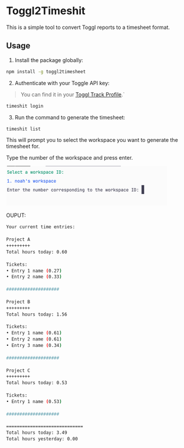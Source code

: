 # Toggl2Timeshit

This is a simple tool to convert Toggl reports to a timesheet format.

## Usage

1. Install the package globally:

```bash
npm install -g toggl2timesheet
```

2. Authenticate with your Toggle API key:

> You can find it in your [Toggl Track Profile](https://track.toggl.com/profile).`

```bash
timeshit login
```

3. Run the command to generate the timesheet:

```bash
timeshit list
```

This will prompt you to select the workspace you want to generate the timesheet for.

Type the number of the workspace and press enter.

![Select workspace](./docs/images/select-workspace.png)

OUPUT:

```bash
Your current time entries:

Project A
+++++++++
Total hours today: 0.60

Tickets:
• Entry 1 name (0.27)
• Entry 2 name (0.33)

####################

Project B
+++++++++
Total hours today: 1.56

Tickets:
• Entry 1 name (0.61)
• Entry 2 name (0.61)
• Entry 3 name (0.34)

####################

Project C
+++++++++
Total hours today: 0.53

Tickets:
• Entry 1 name (0.53)

####################

=============================
Total hours today: 3.49
Total hours yesterday: 0.00
```
